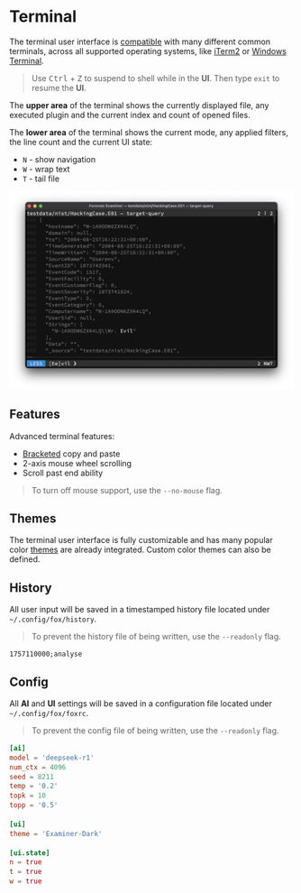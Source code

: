# Terminal
The terminal user interface is [compatible](https://github.com/gdamore/tcell) with many different common terminals, across all supported operating systems, like [iTerm2](https://iterm2.com/) or [Windows Terminal](https://github.com/microsoft/terminal).

> Use <kbd>Ctrl</kbd> + <kbd>Z</kbd> to suspend to shell while in the **UI**. Then type `exit` to resume the **UI**.

The **upper area** of the terminal shows the currently displayed file, any executed plugin and the current index and count of opened files.

The **lower area** of the terminal shows the current mode, any applied filters, the line count and the current UI state:

- `N` - show navigation
- `W` - wrap text
- `T` - tail file

![](../../images/terminal.png)

## Features
Advanced terminal features:

- [Bracketed](https://en.wikipedia.org/wiki/Bracketed-paste) copy and paste
- 2-axis mouse wheel scrolling
- Scroll past end ability

> To turn off mouse support, use the `--no-mouse` flag. 

## Themes
The terminal user interface is fully customizable and has many popular color [themes](../../themes.md) are already integrated. Custom color themes can also be defined.

## History
All user input will be saved in a timestamped history file located under `~/.config/fox/history`.

> To prevent the history file of being written, use the `--readonly` flag.

```
1757110000;analyse
```

## Config
All **AI** and **UI** settings will be saved in a configuration file located under `~/.config/fox/foxrc`.

> To prevent the config file of being written, use the `--readonly` flag.

```toml
[ai]
model = 'deepseek-r1'
num_ctx = 4096
seed = 8211
temp = '0.2'
topk = 10
topp = '0.5'

[ui]
theme = 'Examiner-Dark'

[ui.state]
n = true
t = true
w = true
```
